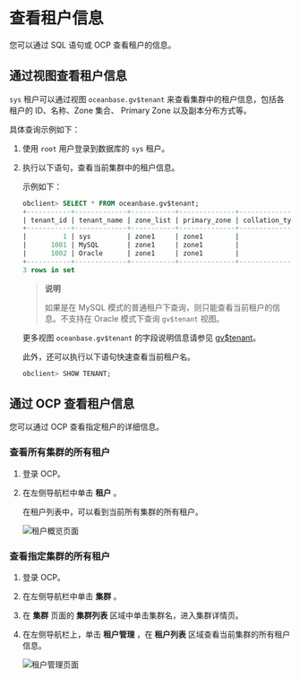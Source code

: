 # 查看租户信息

您可以通过 SQL 语句或 OCP 查看租户的信息。

## 通过视图查看租户信息

`sys` 租户可以通过视图 `oceanbase.gv$tenant` 来查看集群中的租户信息，包括各租户的 ID、名称、Zone 集合、 Primary Zone 以及副本分布方式等。

具体查询示例如下：

1. 使用 `root` 用户登录到数据库的 `sys` 租户。

2. 执行以下语句，查看当前集群中的租户信息。

   示例如下：

   ```sql
   obclient> SELECT * FROM oceanbase.gv$tenant;
   +-----------+-------------+-----------+--------------+----------------+---------------+-----------+---------------+
   | tenant_id | tenant_name | zone_list | primary_zone | collation_type | info          | read_only | locality      |
   +-----------+-------------+-----------+--------------+----------------+---------------+-----------+---------------+
   |         1 | sys         | zone1     | zone1        |              0 | system tenant |         0 | FULL{1}@zone1 |
   |      1001 | MySQL       | zone1     | zone1        |              0 |               |         0 | FULL{1}@zone1 |
   |      1002 | Oracle      | zone1     | zone1        |              0 |               |         0 | FULL{1}@zone1 |
   +-----------+-------------+-----------+--------------+----------------+---------------+-----------+---------------+
   3 rows in set
   ```

   >**说明**
   >
   >如果是在 MySQL 模式的普通租户下查询，则只能查看当前租户的信息。不支持在 Oracle 模式下查询 `gv$tenant` 视图。

   更多视图 `oceanbase.gv$tenant` 的字段说明信息请参见 [gv$tenant](t2004446.md#topic-2004446)。

   此外，还可以执行以下语句快速查看当前租户名。

   ```sql
   obclient> SHOW TENANT;
   ```

## 通过 OCP 查看租户信息

您可以通过 OCP 查看指定租户的详细信息。

### 查看所有集群的所有租户

1. 登录 OCP。

2. 在左侧导航栏中单击 **租户** 。

   在租户列表中，可以看到当前所有集群的所有租户。

   ![租户概览页面](https://help-static-aliyun-doc.aliyuncs.com/assets/img/zh-CN/0702770061/p167360.png)

### 查看指定集群的所有租户

1. 登录 OCP。

2. 在左侧导航栏中单击 **集群** 。

3. 在 **集群** 页面的 **集群列表** 区域中单击集群名，进入集群详情页。

4. 在左侧导航栏上，单击 **租户管理** ，在 **租户列表** 区域查看当前集群的所有租户信息。

   ![租户管理页面](https://help-static-aliyun-doc.aliyuncs.com/assets/img/zh-CN/1702770061/p167362.png)
